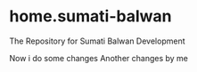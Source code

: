 # home.sumati-balwan
The Repository for Sumati Balwan Development


Now i do some changes
Another changes by me 
